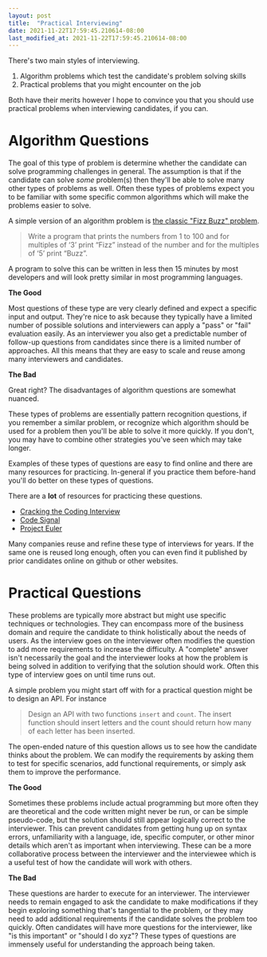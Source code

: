 ```yaml
---
layout: post
title:  "Practical Interviewing"
date: 2021-11-22T17:59:45.210614-08:00
last_modified_at: 2021-11-22T17:59:45.210614-08:00
---
```


There's two main styles of interviewing.

1. Algorithm problems which test the candidate's problem solving skills
2. Practical problems that you might encounter on the job

Both have their merits however I hope to convince you that you should use practical problems when interviewing candidates, if you can.

# Algorithm Questions
The goal of this type of problem is determine whether the candidate can solve programming challenges in general. The assumption is that if the candidate can solve _some_ problem(s) then they'll be able to solve many other types of problems as well. Often these types of problems expect you to be familiar with some specific common algorithms which will make the problems easier to solve.

A simple version of an algorithm problem is [the classic "Fizz Buzz" problem](https://www.geeksforgeeks.org/fizz-buzz-implementation/).

> Write a program that prints the numbers from 1 to 100 and for multiples of ‘3’ print “Fizz” instead of the number and for the multiples of ‘5’ print “Buzz”. 

A program to solve this can be written in less then 15 minutes by most developers and will look pretty similar in most programming languages.

**The Good**

Most questions of these type are very clearly defined and expect a specific input and output. They're nice to ask because they typically have a limited number of possible solutions and interviewers can apply a "pass" or "fail" evaluation easily. As an interviewer you also get a predictable number of follow-up questions from candidates since there is a limited number of approaches. All this means that they are easy to scale and reuse among many interviewers and candidates. 

**The Bad**

Great right? The disadvantages of algorithm questions are somewhat nuanced. 

These types of problems are essentially pattern recognition questions, if you remember a similar problem, or recognize which algorithm should be used for a problem then you'll be able to solve it more quickly. If you don't, you may have to combine other strategies you've seen which may take longer.

Examples of these types of questions are easy to find online and there are many resources for practicing. In-general if you practice them before-hand you'll do better on these types of questions. 

There are a **lot** of resources for practicing these questions.
* [Cracking the Coding Interview](https://www.crackingthecodinginterview.com/)
* [Code Signal](https://codesignal.com/developers/interview-practice/)
* [Project Euler](https://projecteuler.net/)

Many companies reuse and refine these type of interviews for years. If the same one is reused long enough, often you can even find it published by prior candidates online on github or other websites.

# Practical Questions

These problems are typically more abstract but might use specific techniques or technologies. They can encompass more of the business domain and require the candidate to think holistically about the needs of users. As the interview goes on the interviewer often modifies the question to add more requirements to increase the difficulty. A "complete" answer isn't necessarily the goal and the interviewer looks at how the problem is being solved in addition to verifying that the solution should work. Often this type of interview goes on until time runs out.

A simple problem you might start off with for a practical question might be to design an API. For instance

> Design an API with two functions `insert` and `count`. The insert function should insert letters and the count should return how many of each letter has been inserted.

The open-ended nature of this question allows us to see how the candidate thinks about the problem. We can modify the requirements by asking them to test for specific scenarios, add functional requirements, or simply ask them to improve the performance.

**The Good**

Sometimes these problems include actual programming but more often they are theoretical and the code written might never be run, or can be simple pseudo-code, but the solution should still appear logically correct to the interviewer. This can prevent candidates from getting hung up on syntax errors, unfamiliarity with a language, ide, specific computer, or other minor details which aren't as important when interviewing. These can be a more collaborative process between the interviewer and the interviewee which is a useful test of how the candidate will work with others.


**The Bad**

These questions are harder to execute for an interviewer. The interviewer needs to remain engaged to ask the candidate to make modifications if they begin exploring something that's tangential to the problem, or they may need to add additional requirements if the candidate solves the problem too quickly. Often candidates will have more questions for the interviewer, like "is this important" or "should I do xyz"? These types of questions are immensely useful for understanding the approach being taken.